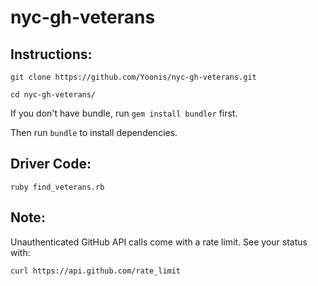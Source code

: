 # nyc-gh-veterans

## Instructions:
`git clone https://github.com/Yoonis/nyc-gh-veterans.git`

`cd nyc-gh-veterans/`

If you don't have bundle, run `gem install bundler` first.

Then run `bundle` to install dependencies.

## Driver Code:
`ruby find_veterans.rb`

## Note:
Unauthenticated GitHub API calls come with a rate limit. See your status with:

`curl https://api.github.com/rate_limit`
